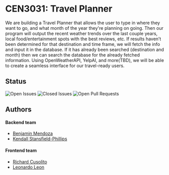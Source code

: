 
# CEN3031: Travel Planner

We are building a Travel Planner that allows the user to type in where they want to go, and what month of the year they're planning on going. 
Then our program will output the recent weather trends over the last couple years, 
local food/entertainment spots with the best reviews, etc. 
If results haven’t been determined for that destination and time frame, 
we will fetch the info and input it in the database. 
If it has already been searched (destination and month) then we can search the database for the already fetched information. Using OpenWeatherAPI, YelpAI, and more(TBD), we will be able to create a seamless interface for our travel-ready users.


## Status
![Open Issues](https://img.shields.io/github/issues/leonleonardo/cen3031) ![Closed Issues](https://img.shields.io/github/issues-closed/leonleonardo/cen3031) ![Open Pull Requests](https://img.shields.io/github/issues-pr/leonleonardo/cen3031)

## Authors

#### Backend team

- [Benjamin Mendoza](https://www.github.com/benmendoza3)
- [Kendall Stansfield-Phillips](https://www.github.com/kendalllsp)

#### Frontend team
- [Richard Cusolito](https://www.github.com/rickcuso88)
- [Leonardo Leon](https://www.github.com/leonleonardo)


